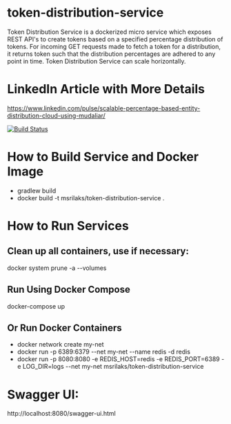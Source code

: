 # token-distribution-service
Token Distribution Service is a dockerized micro service which exposes REST
API's to create tokens based on a specified percentage distribution of tokens.
For incoming GET requests made to fetch a token for a distribution, it
returns  token such that the distribution percentages are adhered to any point in time.
Token Distribution Service can scale horizontally.

# LinkedIn Article with More Details
https://www.linkedin.com/pulse/scalable-percentage-based-entity-distribution-cloud-using-mudaliar/

[![Build Status](https://travis-ci.org/msrilaks/token-distribution-service.svg?branch=master)](https://travis-ci.org/msrilaks/token-distribution-service)

# How to Build Service and Docker Image
* gradlew build
* docker build -t msrilaks/token-distribution-service .

# How to Run Services

## Clean up all containers, use if necessary:
docker system prune -a --volumes

## Run Using Docker Compose
docker-compose up

## Or Run Docker Containers
* docker network create my-net
* docker run -p 6389:6379 --net my-net --name redis -d redis
* docker run -p 8080:8080 -e REDIS_HOST=redis -e REDIS_PORT=6389 -e LOG_DIR=logs
 --net my-net msrilaks/token-distribution-service

# Swagger UI:
http://localhost:8080/swagger-ui.html
